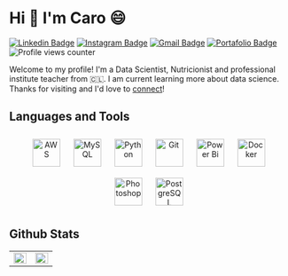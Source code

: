 # Hi 👋 I'm Caro 😄
[![Linkedin Badge](https://img.shields.io/badge/-carolinahernández-blue?style=flat&logo=Linkedin&logoColor=white&link=https://www.linkedin.com/in/carolinahernandezbarra/)](https://www.linkedin.com/in/carolinahernandezbarra/)
[![Instagram Badge](https://img.shields.io/badge/-@korolahernz-purple?style=flat&logo=instagram&logoColor=white&link=https://www.instagram.com/korolahernz/)](https://www.instagram.com/korolahernz/)
[![Gmail Badge](https://img.shields.io/badge/-carolina.fhb-c14438?style=flat&logo=Gmail&logoColor=white&link=mailto:carolina.fhb@gmail.com)](mailto:carolina.fhb@gmail.com)
[![Portafolio Badge](https://img.shields.io/badge/-Portafolio-lightgrey?style=flat&logo=appveyor&logoColor=white&link=https://sites.google.com/view/carohernz-portafolio/)]((https://sites.google.com/view/carohernz-portafolio/))
![Profile views counter](https://komarev.com/ghpvc/?username=CaroHernz&&style=flat-square)  


Welcome to my profile! I'm a Data Scientist, Nutricionist and professional institute teacher from 🇨🇱. I am current learning more about data science. Thanks for visiting and I'd love to [connect](https://www.linkedin.com/in/carolinahernandezbarra/)!

## Languages and Tools  
<div align="center">  
<a href="https://aws.amazon.com/" target="_blank"><img style="margin: 10px" src="https://profilinator.rishav.dev/skills-assets/amazonwebservices-original-wordmark.svg" alt="AWS" height="50" /></a>  
<a href="https://www.mysql.com/" target="_blank"><img style="margin: 10px" src="https://profilinator.rishav.dev/skills-assets/mysql-original-wordmark.svg" alt="MySQL" height="50" /></a>  
<a href="https://www.python.org/" target="_blank"><img style="margin: 10px" src="https://profilinator.rishav.dev/skills-assets/python-original.svg" alt="Python" height="50" /></a>  
<a href="https://github.com/" target="_blank"><img style="margin: 10px" src="https://profilinator.rishav.dev/skills-assets/git-scm-icon.svg" alt="Git" height="50" /></a>  
<a href="https://powerbi.microsoft.com/en-us/" target="_blank"><img style="margin: 10px" src="https://profilinator.rishav.dev/skills-assets/powerbi.png" alt="Power Bi" height="50" /></a>  
<a href="https://www.docker.com/" target="_blank"><img style="margin: 10px" src="https://profilinator.rishav.dev/skills-assets/docker-original-wordmark.svg" alt="Docker" height="50" /></a>  
<a href="https://www.adobe.com/in/products/photoshop.html" target="_blank"><img style="margin: 10px" src="https://profilinator.rishav.dev/skills-assets/photoshop-plain.svg" alt="Photoshop" height="50" /></a>  
<a href="https://www.postgresql.org/" target="_blank"><img style="margin: 10px" src="https://profilinator.rishav.dev/skills-assets/postgresql-original-wordmark.svg" alt="PostgreSQL" height="50" /></a>  
</div>  

## Github Stats  
<table><tr><td valign="top" width="50%">

<img src="https://github-readme-stats.vercel.app/api?username=CaroHernz&show_icons=true&count_private=true&hide_border=true" align="left" style="width: 100%" />

</td><td valign="top" width="50%">

<img src="https://github-readme-stats.vercel.app/api/top-langs/?username=CaroHernz&hide_border=true&layout=compact" align="left" style="width: 100%" />

</td></tr></table>  
<!--

- 🔭 I’m currently working on ...
- 🌱 I’m currently learning ...
- 👯 I’m looking to collaborate on ...
- 🤔 I’m looking for help with ...
- 💬 Ask me about ...
- 📫 How to reach me: ...
- 😄 Pronouns: ...
- ⚡ Fun fact: ...
-->

